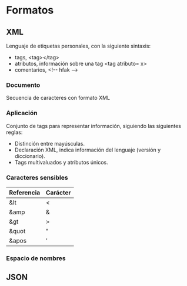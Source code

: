 # Formatos
## XML
Lenguaje de etiquetas personales, con la siguiente sintaxis:
- tags, \<tag>\</tag>
- atributos, información sobre una tag \<tag atributo= x>
- comentarios, \<!-- hfak --\>

### Documento
Secuencia de caracteres con formato XML
### Aplicación
Conjunto de tags para representar  información, siguiendo las siguientes reglas:
- Distinción entre mayúsculas.
- Declaración XML, indica información del lenguaje (versión y diccionario).
- Tags multivaluados y atributos únicos.

### Caracteres sensibles
| Referencia | Carácter |
| ---------- | -------- |
| \&lt       | <        |
| \&amp      | &        |
| \&gt       | >        |
| \&quot     | "        |
| \&apos     | '        | 

### Espacio de nombres

## JSON